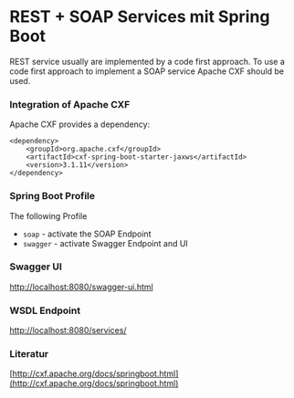 # REST + SOAP Services mit Spring Boot

REST service usually are implemented by a code first approach. 
To use a code first approach to implement a SOAP service Apache CXF should be used.

### Integration of Apache CXF


Apache CXF provides a dependency:

```
<dependency>
    <groupId>org.apache.cxf</groupId>
    <artifactId>cxf-spring-boot-starter-jaxws</artifactId>
    <version>3.1.11</version>
</dependency>
```

### Spring Boot Profile

The following Profile

- `soap` - activate the SOAP Endpoint
- `swagger` - activate Swagger Endpoint and UI


### Swagger UI
[http://localhost:8080/swagger-ui.html](http://localhost:8080/swagger-ui.html)

### WSDL Endpoint
[http://localhost:8080/services/](http://localhost:8080/services/)

### Literatur
[http://cxf.apache.org/docs/springboot.html](http://cxf.apache.org/docs/springboot.html)
